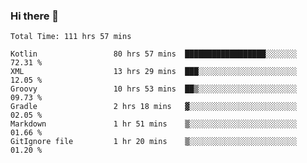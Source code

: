 ### Hi there 👋

<!--START_SECTION:waka-->

```text
Total Time: 111 hrs 57 mins

Kotlin                 80 hrs 57 mins  ██████████████████░░░░░░░   72.31 %
XML                    13 hrs 29 mins  ███░░░░░░░░░░░░░░░░░░░░░░   12.05 %
Groovy                 10 hrs 53 mins  ██▒░░░░░░░░░░░░░░░░░░░░░░   09.73 %
Gradle                 2 hrs 18 mins   ▓░░░░░░░░░░░░░░░░░░░░░░░░   02.05 %
Markdown               1 hr 51 mins    ▒░░░░░░░░░░░░░░░░░░░░░░░░   01.66 %
GitIgnore file         1 hr 20 mins    ▒░░░░░░░░░░░░░░░░░░░░░░░░   01.20 %
```

<!--END_SECTION:waka-->

<!--
**AndroidLion48/AndroidLion48** is a ✨ _special_ ✨ repository because its `README.md` (this file) appears on your GitHub profile.

Here are some ideas to get you started:

- 🔭 I’m currently working on becoming a full time professional software developer for Android Mobile Applications
- 🌱 I’m currently learning Kotlin, Jetpack Compose, and Android Studio.
- 👯 I’m looking to collaborate on Mobile Applications
- 🤔 I’m looking for help with career advancement.
- 💬 Ask me about my journey in entering the Software Development Industry
- 📫 How to reach me: Here
- 😄 Pronouns: Him
- ⚡ Fun fact: Something
-->

